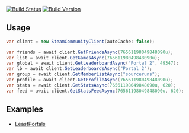 [![Build Status](https://travis-ci.org/NeKzor/SteamCommunity.Net.svg?branch=master)](https://travis-ci.org/NeKzor/SteamCommunity.Net)
[![Build Version](https://img.shields.io/badge/version-v1.0-yellow.svg)](https://github.com/NeKzor/SteamCommunity.Net/projects/1)

## Usage
```cs
var client = new SteamCommunityClient(autoCache: false);

var friends = await client.GetFriendsAsync(76561198049848090u);
var list = await client.GetGamesAsync(76561198049848090u);
var global = await client.GetLeaderboardAsync("Portal 2", 49347);
var lb = await client.GetLeaderboardsAsync("Portal 2");
var group = await client.GetMemberListAsync("sourceruns");
var profile = await client.GetProfileAsync(76561198049848090u);
var stats = await client.GetStatsAsync(76561198049848090u, 620);
var feed = await client.GetStatsFeedAsync(76561198049848090u, 620);
```

## Examples
- [LeastPortals](https://nekzor.github.io/SteamCommunity.Net/lp)